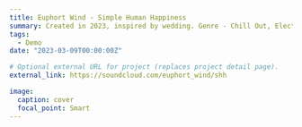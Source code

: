 ```yaml
---
title: Euphort Wind - Simple Human Happiness
summary: Created in 2023, inspired by wedding. Genre - Chill Out, Electronic. 
tags:
  - Demo
date: "2023-03-09T00:00:00Z"

# Optional external URL for project (replaces project detail page).
external_link: https://soundcloud.com/euphort_wind/shh

image:
  caption: cover
  focal_point: Smart
---
```

